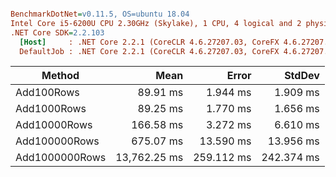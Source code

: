 ``` ini

BenchmarkDotNet=v0.11.5, OS=ubuntu 18.04
Intel Core i5-6200U CPU 2.30GHz (Skylake), 1 CPU, 4 logical and 2 physical cores
.NET Core SDK=2.2.103
  [Host]     : .NET Core 2.2.1 (CoreCLR 4.6.27207.03, CoreFX 4.6.27207.03), 64bit RyuJIT
  DefaultJob : .NET Core 2.2.1 (CoreCLR 4.6.27207.03, CoreFX 4.6.27207.03), 64bit RyuJIT


```
|         Method |         Mean |      Error |     StdDev |
|--------------- |-------------:|-----------:|-----------:|
|     Add100Rows |     89.91 ms |   1.944 ms |   1.909 ms |
|    Add1000Rows |     89.25 ms |   1.770 ms |   1.656 ms |
|   Add10000Rows |    166.58 ms |   3.272 ms |   6.610 ms |
|  Add100000Rows |    675.07 ms |  13.590 ms |  13.956 ms |
| Add1000000Rows | 13,762.25 ms | 259.112 ms | 242.374 ms |
